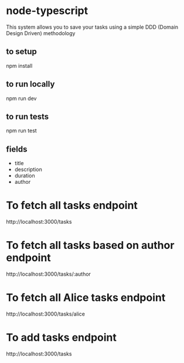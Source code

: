 # node-typescript

This system allows you to save your tasks using a simple DDD (Domain Design Driven) methodology

## to setup
npm install

## to run locally
npm run dev

## to run tests
npm run test

## fields   
- title
- description
- duration
- author


# To fetch all tasks endpoint
http://localhost:3000/tasks

# To fetch all tasks based on author endpoint
http://localhost:3000/tasks/:author

# To fetch all Alice tasks endpoint
http://localhost:3000/tasks/alice

# To add tasks endpoint
http://localhost:3000/tasks